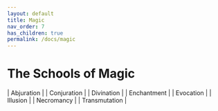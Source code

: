 ```yaml
---
layout: default
title: Magic
nav_order: 7
has_children: true
permalink: /docs/magic
---
```


# The Schools of Magic

| Abjuration |
| Conjuration |
| Divination |
| Enchantment |
| Evocation |
| Illusion |
| Necromancy |
| Transmutation |